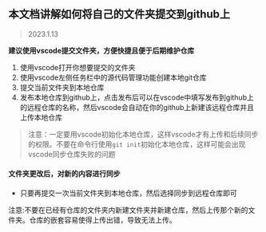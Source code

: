 ## 本文档讲解如何将自己的文件夹提交到github上
> 2023.1.13

**建议使用vscode提交文件夹，方便快捷且便于后期维护仓库**

1. 使用vscode打开你想要提交的文件夹
2. 使用vscode左侧任务栏中的源代码管理功能创建本地git仓库
3. 提交当前文件夹到本地仓库
4. 发布本地仓库到github上，点击发布后可以在vscode中填写发布到github上的远程仓库的名称，然后vscode会自动在你的github上新建该远程仓库并且上传本地仓库
> 注意：一定要用vscode初始化本地仓库，这样vscode才有上传和后续同步的权限。不要在命令行使用`git init`初始化本地仓库，这样可能会出现vscode同步仓库失败的问题

#### 文件夹更改后，对新的内容进行同步
- 只要再提交一次当前文件夹到本地仓库，然后选择同步到远程仓库即可

注意:不要在已经有仓库的文件夹内新建文件夹并新建仓库，然后上传那个新的文件夹。仓库的嵌套容易使得上传出错，导致无法上传。

